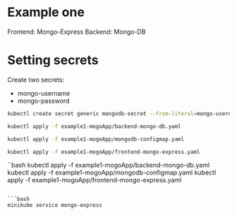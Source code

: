 # Example one
Frontend: Mongo-Express
Backend: Mongo-DB

# Setting secrets
Create two secrets:
- mongo-username
- mongo-password
  
```bash
kubectl create secret generic mongodb-secret --from-literal=mongo-username=mongouser --from-literal=mongo-password=mongopass
```

```bash
kubectl apply -f example1-mogoApp/backend-mongo-db.yaml
```

```bash
kubectl apply -f example1-mogoApp/mongodb-configmap.yaml
```

```bash
kubectl apply -f example1-mogoApp/frontend-mongo-express.yaml
```

``bash
kubectl apply -f example1-mogoApp/backend-mongo-db.yaml
kubectl apply -f example1-mogoApp/mongodb-configmap.yaml
kubectl apply -f example1-mogoApp/frontend-mongo-express.yaml
```

```bash
minikube service mongo-express
```